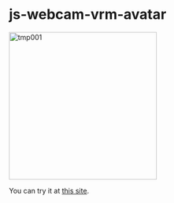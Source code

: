# js-webcam-vrm-avatar

<img width="300" alt="tmp001" src="https://user-images.githubusercontent.com/83494645/137848433-f18ec51c-bc78-4c9b-bc4b-eb1c29bf69dd.gif">



You can try it at <a href="https://social-exp.site/js-webcam-vrm-avatar/">this site</a>.

